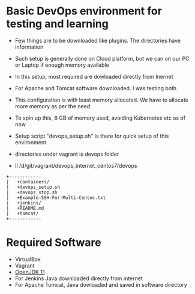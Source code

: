 # Basic DevOps environment for testing and learning
* Few things are to be downloaded like plugins. The directories have information
* Such setup is generally done on Cloud platform, but we can on our PC or Laptop if enough memory available
* In this setup, most required are dowloaded directly from Inernet
* For Apache and Tomcat software downloaded. I was testing both

* This configuration is with least memory allocated. We have to allocate more memory as per the need
* To spin up this, 6 GB of memory used, avoiding Kubernetes etc as of now

* Setup script "devops_setup.sh" is there for quick setup of this environment
* directories under vagrant is devops folder
* ll /d/git/vagrant/devops_internet_centos7/devops 
```
+------------ 
|   +containers/
|   +devops_setup.sh
|   +devops_stop.sh 
|   +Example-SSH-For-Multi-Centos.txt
|   +jenkins/
|   +README.md
|   +tomcat/    
+------------   
```
# Required Software 
* VirtualBox
* Vagrant
* [OpenJDK 11](https://adoptopenjdk.net/releases.html?variant=openjdk11&jvmVariant=hotspot#x64_linux)
* For Jenkins Java downloaded directly from internet
* For Apache Tomcat, Java dowloaded and saved in software directory
